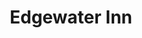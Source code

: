 ---
photo_name: /img/EdgewaterInn.jpg
photo_alt: Edgewater Inn on the banks of Coos Bay
title: Edgewater Inn
property_name: Edgewater Inn
property_category: '1'
address:
  street: 275 E. Johnson Avenue
  street2: 
  city: Coos Bay
  state: OR
  zip: '97420'
phone_toll_free: 800-233-0423
phone_local: 541-267-0423
units: '82'
cost: '3'
property_description: >-
  The perfect place to relax before setting off to explore the many recreational adventures close by. The Edgewater Inn offers comfortable rooms & suites with fridge, microwave, & free wifi. Fishing/observation deck offers beautiful views of the bay.
website: 'http://edgewaterinns.com/edgewater-inn-coos-bay/'
amenityList: 
  - amenitySelect: '2'
  - amenitySelect: '3'
  - amenitySelect: '4'
  - amenitySelect: '5'
  - amenitySelect: '6'
  - amenitySelect: '7'
  - amenitySelect: '8'
  - amenitySelect: '9'
  - amenitySelect: '10'
---